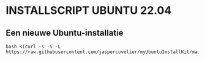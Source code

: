 # INSTALLSCRIPT UBUNTU 22.04
## Een nieuwe Ubuntu-installatie

    bash <(curl -s -S -L https://raw.githubusercontent.com/jaspercuvelier/myUbuntuInstallKit/main/installscript.sh)

